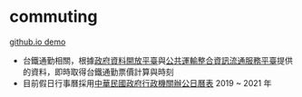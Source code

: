 # commuting

[github.io demo](https://danielhuang-030.github.io/commuting/)

- 台鐵通勤相關，根據[政府資料開放平臺](https://data.gov.tw/)與[公共運輸整合資訊流通服務平臺](http://ptx.transportdata.tw/PTX)提供的資料，即時取得台鐵通勤票價計算與時刻
- 目前假日行事曆採用[中華民國政府行政機關辦公日曆表](https://data.gov.tw/dataset/14718) 2019 ~ 2021 年
